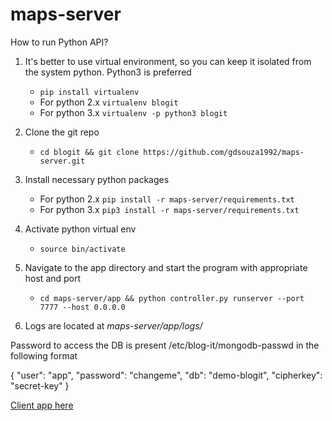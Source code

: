 # maps-server
How to run Python API?

1. It's better to use virtual environment, so you can keep it isolated from the system python. Python3 is preferred
    - `pip install virtualenv`
    - For python 2.x
      `virtualenv blogit` 
    - For python 3.x
      `virtualenv -p python3 blogit`
      
2. Clone the git repo
    - `cd blogit && git clone https://github.com/gdsouza1992/maps-server.git`

3. Install necessary python packages
    - For python 2.x `pip install -r maps-server/requirements.txt`
    - For python 3.x `pip3 install -r maps-server/requirements.txt`

4. Activate python virtual env
    - `source bin/activate`

5. Navigate to the app directory and start the program with appropriate host and port
    - `cd maps-server/app && python controller.py runserver --port 7777 --host 0.0.0.0`

6. Logs are located at *maps-server/app/logs/*


Password to access the DB is present /etc/blog-it/mongodb-passwd in the following format

{
  "user": "app",
  "password": "changeme",
  "db": "demo-blogit",
  "cipherkey": "secret-key"
}


<a href="https://github.com/gdsouza1992/maps">Client app here</a>
